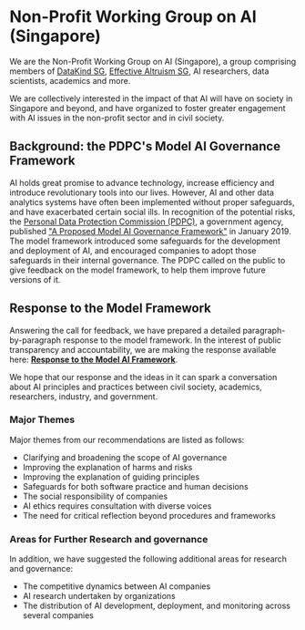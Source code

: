 # Non-Profit Working Group on AI (Singapore)

We are the Non-Profit Working Group on AI (Singapore), a group comprising members of [DataKind SG](https://www.datakind.org/chapters/datakind-sg), [Effective Altruism SG](http://effectivealtruism.sg), AI researchers, data scientists, academics and more.

We are collectively interested in the impact of that AI will have on society in Singapore and beyond, and have organized to foster greater engagement with AI issues in the non-profit sector and in civil society.

## Background: the PDPC's Model AI Governance Framework

AI holds great promise to advance technology, increase efficiency and introduce revolutionary tools into our lives. However, AI and other data analytics systems have often been implemented without proper safeguards, and have exacerbated certain social ills. In recognition of the potential risks, the [Personal Data Protection Commission (PDPC)](https://www.pdpc.gov.sg), a government agency, published ["A Proposed Model AI Governance Framework"](https://www.pdpc.gov.sg/-/media/Files/PDPC/PDF-Files/Resource-for-Organisation/AI/A-Proposed-Model-AI-Governance-Framework-January-2019.pdf) in January 2019. The model framework introduced some safeguards for the development and deployment of AI, and encouraged companies to adopt those safeguards in their internal governance. The PDPC called on the public to give feedback on the model framework, to help them improve future versions of it.

## Response to the Model Framework

Answering the call for feedback, we have prepared a detailed paragraph-by-paragraph response to the model framework. In the interest of public transparency and accountability, we are making the response available here: [**Response to the Model AI Framework**](npwg_response_to_model_ai_framework.pdf).

We hope that our response and the ideas in it can spark a conversation about AI principles and practices between civil society, academics, researchers, industry, and government.

### Major Themes

Major themes from our recommendations are listed as follows:

- Clarifying and broadening the scope of AI governance
- Improving the explanation of harms and risks
- Improving the explanation of guiding principles
- Safeguards for both software practice and human decisions
- The social responsibility of companies
- AI ethics requires consultation with diverse voices
- The need for critical reflection beyond procedures and frameworks

### Areas for Further Research and governance

In addition, we have suggested the following additional areas for research and governance:

- The competitive dynamics between AI companies
- AI research undertaken by organizations
- The distribution of AI development, deployment, and monitoring across several companies
